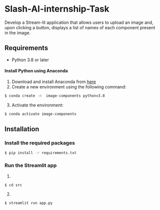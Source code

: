 # Slash-AI-internship-Task
Develop a Stream-lit application that allows users to upload an image and, upon clicking a button, displays a list of names of each component present in the image.

## Requirements
- Python 3.8 or later
#### Install Python using Anaconda
1) Download and install Anaconda from [here](https://docs.anaconda.com/anaconda/install/windows/)
2) Create a new environment using the following command:
```bash
$ conda create -n  image-components python=3.8
```
3) Activate the environment:
```bash
$ conda activate image-components
```
## Installation
### Install the required packages

```bash
$ pip install -r requirements.txt
```

### Run the Streamlit app

1) 
```bash
$ cd src
```
2) 
```bash
$ streamlit run app.py
```
